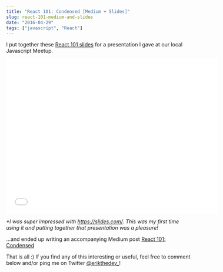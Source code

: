 ```yaml
---
title: "React 101: Condensed [Medium + Slides]"
slug: react-101-medium-and-slides
date: "2016-04-29"
tags: ["javascript", "React"]
---
```


I put together these [React 101 slides](http://slides.com/erikaybar/react-101) for a presentation I gave at our local Javascript Meetup.

<iframe src="//slides.com/erikaybar/react-101/embed?style=light" width="576" height="420" scrolling="no" frameborder="0" webkitallowfullscreen mozallowfullscreen allowfullscreen></iframe>

_*I was super impressed with https://slides.com/. This was my first time using it and putting together that presentation was a pleasure!_

...and ended up writing an accompanying Medium post [React 101: Condensed](https://medium.com/@_erikaybar/one-developers-condensed-intro-to-react-68cbf078f992#.8w4w57qt4)

That is all :) If you find any of this interesting or useful, feel free to comment below and/or ping me on Twitter [@erikthedev_](https://twitter.com/erikthedev_)!
